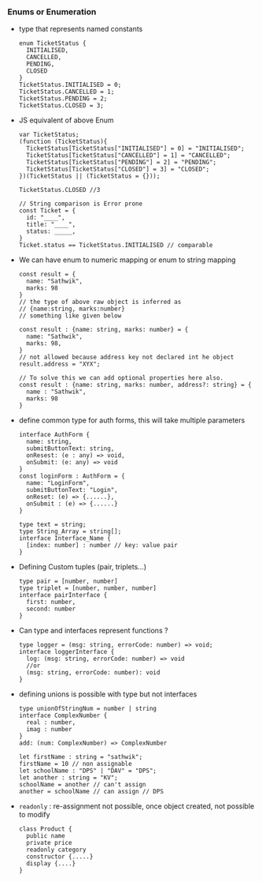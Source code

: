 ### Enums or Enumeration
- type that represents named constants

  ```
  enum TicketStatus {
    INITIALISED,
    CANCELLED,
    PENDING,
    CLOSED 
  }
  TicketStatus.INITIALISED = 0;
  TicketStatus.CANCELLED = 1;
  TicketStatus.PENDING = 2;
  TicketStatus.CLOSED = 3;
  ```
- JS equivalent of above Enum
  ```
  var TicketStatus;
  (function (TicketStatus){
    TicketStatus[TicketStatus["INITIALISED"] = 0] = "INITIALISED";
    TicketStatus[TicketStatus["CANCELLED"] = 1] = "CANCELLED";
    TicketStatus[TicketStatus["PENDING"] = 2] = "PENDING";
    TicketStatus[TicketStatus["CLOSED"] = 3] = "CLOSED";
  })(TicketStatus || (TicketStatus = {}));

  TicketStatus.CLOSED //3

  // String comparison is Error prone
  const Ticket = {
    id: "____",
    title: "____",
    status: _____,
  }
  Ticket.status == TicketStatus.INITIALISED // comparable
  ```
- We can have enum to numeric mapping or enum to string mapping
  ```
  const result = {
    name: "Sathwik",
    marks: 98
  }
  // the type of above raw object is inferred as
  // {name:string, marks:number}
  // something like given below
  
  const result : {name: string, marks: number} = {
    name: "Sathwik",
    marks: 98,
  }
  // not allowed because address key not declared int he object
  result.address = "XYX";

  // To solve this we can add optional properties here also.
  const result : {name: string, marks: number, address?: string} = {
    name : "Sathwik",
    marks: 98
  }
  ```
- define common type for auth forms, this will take multiple parameters
  ```
  interface AuthForm {
    name: string,
    submitButtonText: string,
    onResest: (e : any) => void,
    onSubmit: (e: any) => void
  }
  const loginForm : AuthForm = {
    name: "LoginForm",
    submitButtonText: "Login",
    onReset: (e) => {......},
    onSubmit : (e) => {......}
  }
  ```


  ```
  type text = string;
  type String_Array = string[];
  interface Interface_Name {
    [index: number] : number // key: value pair
  }
  ```

- Defining Custom tuples (pair, triplets...)
  ```
  type pair = [number, number]
  type triplet = [number, number, number]
  interface pairInterface {
    first: number,
    second: number
  }
  ```
- Can type and interfaces represent functions ?
  ```
  type logger = (msg: string, errorCode: number) => void;
  interface loggerInterface {
    log: (msg: string, errorCode: number) => void
    //or
    (msg: string, errorCode: number): void
  }
  ```
- defining unions is possible with type but not interfaces
  ```
  type unionOfStringNum = number | string
  interface ComplexNumber {
    real : number,
    imag : number
  }
  add: (num: ComplexNumber) => ComplexNumber
  ```

  ```
  let firstName : string = "sathwik";
  firstName = 10 // non assignable
  let schoolName : "DPS" | "DAV" = "DPS";
  let another : string = "KV";
  schoolName = another // can't assign
  another = schoolName // can assign // DPS
  ```

- `readonly` : re-assignment not possible, once object created, not possible to modify
  ```
  class Product {
    public name
    private price
    readonly category
    constructor {.....}
    display {....}
  }
  ```

